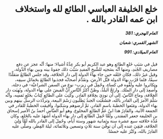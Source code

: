 <h1 dir="rtl">خلع الخليفة العباسي الطائع لله واستخلاف ابن عمه القادر بالله .</h1>

<h5 dir="rtl">العام الهجري:  381

الشهر القمري: شعبان

العام الميلادي: 991</h5>

<p dir="rtl">قيل في سَبَبِ خَلعِ الطائعِ وهو عبد الكريم أبو بكر عِدَّةُ أشياءَ؛ منها: أنَّه عجز عن دفع مصاريفِ الجُندِ، ومنها أنَّه بسَجنِه للشَّيخِ المفيدِ سَبَّبَ ذلك جفوةً بينه وبين بهاءِ الدَّولة، وقيل غيرُ ذلك، فكان خَلعُه حين جاء بهاءُ الدولة إلى دارِ الخلافة، وقد جلس الطائِعُ متقلِّدًا سيفًا، فلما قَرُب بهاءُ الدولة قبَّل الأرضَ، وتقَدَّمَ أصحابُه فجذبوا الطائِعَ بحَمائلِ سيفِه، وتكاثروا عليه ولَفُّوه في كساءٍ، وحُمِلَ في زبزب- نوع من السفن الشراعيَّة- في دجلة، وأُصعِدَ إلى دارِ الملك. وارتَجَّ البلَدُ، وظنَّ أكثَرُ النَّاسِ أنَّ القبضَ على بهاء الدولة، ونُهِبَت دار الخلافة، وماج النَّاسُ، إلى أن نودِيَ بخِلافةِ القادر. وكُتِبَ على الطائِعِ كِتابٌ بخَلعِ نَفسِه، وأنَّه سَلَّمَ الأمرَ إلى القادر بالله، فتشَغَّبَت الجندُ يَطلُبون رَسْمَ البيعة، وتردَّدَت الرسلُ بينهم وبين بهاء الدولة، ومَنَعوا الخطبةَ باسمِ القادرِ، ثمَّ أرضوهم وسَكَنوا، وأقيمَت الخطبةُ للقادر في الجمعة الآتية، والقادِرُ هذا ابنُ عَمِّ الطائِعِ المخلوع. وهو أبو العبَّاسِ أحمدُ بنُ الأمير إسحاق بن الخليفة جعفر المقتدر، ولَمَّا حُمِلَ الطائع إلى دارِ بهاء الدولة أشهَدَ عليه بالخَلعِ، وكان مُدَّة خلافته سبع عشرة سنة وثمانية شهور وستة أيام، وحُمِلَ إلى القادر بالله لَمَّا وَلِيَ الخلافة، فبَقِيَ عنده إلى أن توفِّيَ سنة ثلاثٍ وتسعين وثلاثمائة، ليلةَ الفِطرِ، وصلَّى عليه القادِرُ بالله، وكبَّرَ عليه خمسًا.</p></br>
